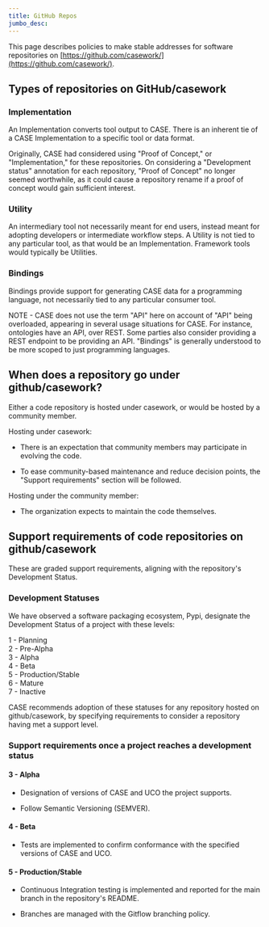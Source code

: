 ```yaml
---
title: GitHub Repos
jumbo_desc:
---
```


This page describes policies to make stable addresses for software repositories on [https://github.com/casework/](https://github.com/casework/).

Types of repositories on GitHub/casework
----------------------------------------

### Implementation

An Implementation converts tool output to CASE. There is an inherent tie of a CASE Implementation to a specific tool or data format.

Originally, CASE had considered using "Proof of Concept," or "Implementation," for these repositories. On considering a "Development status" annotation for each repository, "Proof of Concept" no longer seemed worthwhile, as it could cause a repository rename if a proof of concept would gain sufficient interest.

### Utility

An intermediary tool not necessarily meant for end users, instead meant for adopting developers or intermediate workflow steps. A Utility is not tied to any particular tool, as that would be an Implementation. Framework tools would typically be Utilities.

### Bindings

Bindings provide support for generating CASE data for a programming language, not necessarily tied to any particular consumer tool.

NOTE - CASE does not use the term "API" here on account of "API" being overloaded, appearing in several usage situations for CASE. For instance, ontologies have an API, over REST. Some parties also consider providing a REST endpoint to be providing an API. "Bindings" is generally understood to be more scoped to just programming languages.

When does a repository go under github/casework?
------------------------------------------------

Either a code repository is hosted under casework, or would be hosted by a community member.

Hosting under casework:

-   There is an expectation that community members may participate in evolving the code.

-   To ease community-based maintenance and reduce decision points, the "Support requirements" section will be followed.

Hosting under the community member:

-   The organization expects to maintain the code themselves.

Support requirements of code repositories on github/casework
------------------------------------------------------------

These are graded support requirements, aligning with the repository's Development Status.

### Development Statuses

We have observed a software packaging ecosystem, Pypi, designate the Development Status of a project with these levels:

1 - Planning\
2 - Pre-Alpha\
3 - Alpha\
4 - Beta\
5 - Production/Stable\
6 - Mature\
7 - Inactive

CASE recommends adoption of these statuses for any repository hosted on github/casework, by specifying requirements to consider a repository having met a support level.

### Support requirements once a project reaches a development status

#### 3 - Alpha

-   Designation of versions of CASE and UCO the project supports.

-   Follow Semantic Versioning (SEMVER).

#### 4 - Beta

-   Tests are implemented to confirm conformance with the specified versions of CASE and UCO.

#### 5 - Production/Stable

-   Continuous Integration testing is implemented and reported for the main branch in the repository's README.

-   Branches are managed with the Gitflow branching policy.
